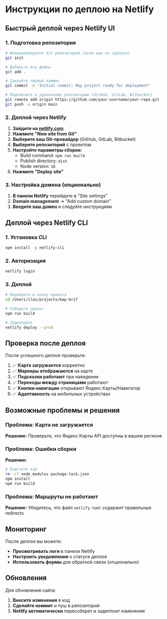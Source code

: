 # Инструкции по деплою на Netlify

## Быстрый деплой через Netlify UI

### 1. Подготовка репозитория

```bash
# Инициализируйте Git репозиторий (если еще не сделано)
git init

# Добавьте все файлы
git add .

# Сделайте первый коммит
git commit -m "Initial commit: Map project ready for deployment"

# Подключите к удаленному репозиторию (GitHub, GitLab, Bitbucket)
git remote add origin https://github.com/your-username/your-repo.git
git push -u origin main
```

### 2. Деплой через Netlify

1. **Зайдите на [netlify.com](https://netlify.com)**
2. **Нажмите "New site from Git"**
3. **Выберите ваш Git-провайдер** (GitHub, GitLab, Bitbucket)
4. **Выберите репозиторий** с проектом
5. **Настройте параметры сборки:**
   - Build command: `npm run build`
   - Publish directory: `dist`
   - Node version: `18`
6. **Нажмите "Deploy site"**

### 3. Настройка домена (опционально)

1. **В панели Netlify** перейдите в "Site settings"
2. **Domain management** → "Add custom domain"
3. **Введите ваш домен** и следуйте инструкциям

## Деплой через Netlify CLI

### 1. Установка CLI

```bash
npm install -g netlify-cli
```

### 2. Авторизация

```bash
netlify login
```

### 3. Деплой

```bash
# Перейдите в папку проекта
cd /Users/ilas/projects/map-brif

# Соберите проект
npm run build

# Задеплойте
netlify deploy --prod
```

## Проверка после деплоя

После успешного деплоя проверьте:

1. ✅ **Карта загружается** корректно
2. ✅ **Маркеры отображаются** на карте
3. ✅ **Подсказки работают** при наведении
4. ✅ **Переходы между страницами** работают
5. ✅ **Кнопки навигации** открывают Яндекс.Карты/Навигатор
6. ✅ **Адаптивность** на мобильных устройствах

## Возможные проблемы и решения

### Проблема: Карта не загружается

**Решение:** Проверьте, что Яндекс.Карты API доступны в вашем регионе

### Проблема: Ошибки сборки

**Решение:**

```bash
# Очистите кэш
rm -rf node_modules package-lock.json
npm install
npm run build
```

### Проблема: Маршруты не работают

**Решение:** Убедитесь, что файл `netlify.toml` содержит правильные redirects

## Мониторинг

После деплоя вы можете:

- **Просматривать логи** в панели Netlify
- **Настроить уведомления** о статусе деплоя
- **Использовать формы** для обратной связи (опционально)

## Обновления

Для обновления сайта:

1. **Внесите изменения** в код
2. **Сделайте коммит** и пуш в репозиторий
3. **Netlify автоматически** пересоберет и задеплоит изменения
